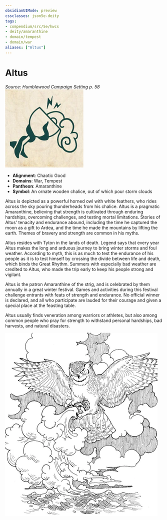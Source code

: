 ```yaml
---
obsidianUIMode: preview
cssclasses: json5e-deity
tags:
- compendium/src/5e/hwcs
- deity/amaranthine
- domain/tempest
- domain/war
aliases: ["Altus"]
---
```

# Altus
*Source: Humblewood Campaign Setting p. 58* 
![](https://raw.githubusercontent.com/5etools-mirror-3/5etools-img/main/deities/HWCS/Altus-Symbol.webp#symbol)

- **Alignment**: Chaotic Good
- **Domains**: War, Tempest
- **Pantheon**: Amaranthine
- **Symbol**: An ornate wooden chalice, out of which pour storm clouds

Altus is depicted as a powerful horned owl with white feathers, who rides across the sky pouring thunderheads from his chalice. Altus is a pragmatic Amaranthine, believing that strength is cultivated through enduring hardships, overcoming challenges, and testing mortal limitations. Stories of Altus' tenacity and endurance abound, including the time he captured the moon as a gift to Ardea, and the time he made the mountains by lifting the earth. Themes of bravery and strength are common in his myths.

Altus resides with Tyton in the lands of death. Legend says that every year Altus makes the long and arduous journey to bring winter storms and foul weather. According to myth, this is as much to test the endurance of his people as it is to test himself by crossing the divide between life and death, which binds the Great Rhythm. Summers with especially bad weather are credited to Altus, who made the trip early to keep his people strong and vigilant.

Altus is the patron Amaranthine of the strig, and is celebrated by them annually in a great winter festival. Games and activities during this festival challenge entrants with feats of strength and endurance. No official winner is declared, and all who participate are lauded for their courage and given a special place at the feasting table.

Altus usually finds veneration among warriors or athletes, but also among common people who pray for strength to withstand personal hardships, bad harvests, and natural disasters.

![](https://raw.githubusercontent.com/5etools-mirror-3/5etools-img/main/deities/HWCS/Altus.webp#center)
